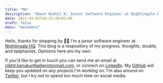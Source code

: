```yaml
---
title: "Me"
description: "About Nikhil K, Junior Software Engineer at Nightingale HQ"
date: 2021-05-01T10:55:20+01:00
draft: false
menu: "mainmenu"
---
```


Hello, thanks for stopping by 👋🏽 I'm a junior software engineer at [Nightingale HQ](https://nightingalehq.ai/). This blog is a respository of my progress, thoughts, doubts, and epiphanies. Opinions here are my own. 

If you'd like to get in touch you can send me an email at nikhil.kanukuntla@protonmail.com, or connect on [LinkedIn](https://www.linkedin.com/in/nikhil-ka/). My [GitHub](https://github.com/nikldev0) will keep you updated on any projects I'm working on. I'm also around on [Twitter](https://twitter.com/nikl_0), but I try not to spend too much time on social media.
